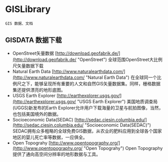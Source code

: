 # GISLibrary
    GIS 数据、文档

## GISDATA 数据下载
* OpenStreet矢量数据 [http://download.geofabrik.de/](http://download.geofabrik.de/ "OpenStreet")
        全球范围OpenStreet大比例尺矢量数据下载
* Natural Earth Data [http://www.naturalearthdata.com/](http://www.naturalearthdata.com/ "Natural Earth Data")
        在全球同一个比例尺之下，能够呈现所有重要的人文和自然GIS矢量数据集。同样，栅格数据集还提供漂亮的地形底图。
* USGS Earth Explorer [http://earthexplorer.usgs.gov/](http://earthexplorer.usgs.gov/ "USGS Earth Explorer")
        美国地质调查局(UGGS)新发布的Earth Explorer允许用户下载海量的卫星与航拍图像，当然，也包括美国境外的数据。
* Socioeconomic Data(SEDAC) [http://sedac.ciesin.columbia.edu/](http://sedac.ciesin.columbia.edu/ "Socioeconomic Data(SEDAC)")
        SEDAC拥有众多粗略的全球免费GIS数据，从农业的肥料应用到全球各个国家地区的婴儿死亡率等数据，一应俱全。
* Open Topograhy [http://www.opentopography.org/](http://www.opentopography.org/ "Open Topograhy")
        Open Topography提供了通向高空间分辨率的地形数据与工具。
